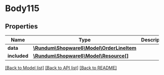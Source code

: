 # Body115

## Properties
Name | Type | Description | Notes
------------ | ------------- | ------------- | -------------
**data** | [**\Rundum\Shopware6\Model\OrderLineItem**](OrderLineItem.md) |  | [optional] 
**included** | [**\Rundum\Shopware6\Model\Resource[]**](Resource.md) |  | [optional] 

[[Back to Model list]](../../README.md#documentation-for-models) [[Back to API list]](../../README.md#documentation-for-api-endpoints) [[Back to README]](../../README.md)

